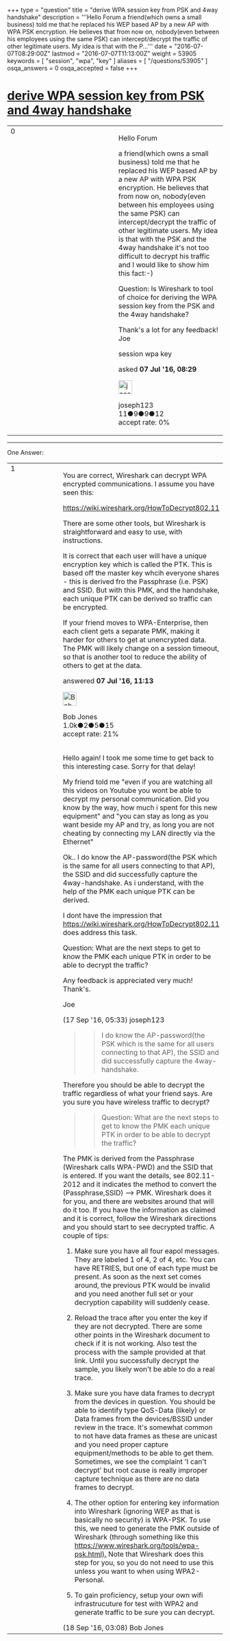 +++
type = "question"
title = "derive WPA session key from PSK and 4way handshake"
description = '''Hello Forum a friend(which owns a small business) told me that he replaced his WEP based AP by a new AP with WPA PSK encryption. He believes that from now on, nobody(even between his employees using the same PSK) can intercept/decrypt the traffic of other legitimate users. My idea is that with the P...'''
date = "2016-07-07T08:29:00Z"
lastmod = "2016-07-07T11:13:00Z"
weight = 53905
keywords = [ "session", "wpa", "key" ]
aliases = [ "/questions/53905" ]
osqa_answers = 0
osqa_accepted = false
+++

<div class="headNormal">

# [derive WPA session key from PSK and 4way handshake](/questions/53905/derive-wpa-session-key-from-psk-and-4way-handshake)

</div>

<div id="main-body">

<div id="askform">

<table id="question-table" style="width:100%;"><colgroup><col style="width: 50%" /><col style="width: 50%" /></colgroup><tbody><tr class="odd"><td style="width: 30px; vertical-align: top"><div class="vote-buttons"><div id="post-53905-score" class="post-score" title="current number of votes">0</div><div id="favorite-count" class="favorite-count"></div></div></td><td><div id="item-right"><div class="question-body"><p>Hello Forum</p><p>a friend(which owns a small business) told me that he replaced his WEP based AP by a new AP with WPA PSK encryption. He believes that from now on, nobody(even between his employees using the same PSK) can intercept/decrypt the traffic of other legitimate users. My idea is that with the PSK and the 4way handshake it's not too difficult to decrypt his traffic and I would like to show him this fact:-)</p><p>Question: Is Wireshark to tool of choice for deriving the WPA session key from the PSK and the 4way handshake?</p><p>Thank's a lot for any feedback! Joe</p></div><div id="question-tags" class="tags-container tags">session wpa key</div><div id="question-controls" class="post-controls"></div><div class="post-update-info-container"><div class="post-update-info post-update-info-user"><p>asked <strong>07 Jul '16, 08:29</strong></p><img src="https://secure.gravatar.com/avatar/c08acf577aad3b14e932ee8f48cf7d20?s=32&amp;d=identicon&amp;r=g" class="gravatar" width="32" height="32" alt="joseph123&#39;s gravatar image" /><p>joseph123<br />
<span class="score" title="11 reputation points">11</span><span title="9 badges"><span class="badge1">●</span><span class="badgecount">9</span></span><span title="9 badges"><span class="silver">●</span><span class="badgecount">9</span></span><span title="12 badges"><span class="bronze">●</span><span class="badgecount">12</span></span><br />
<span class="accept_rate" title="Rate of the user&#39;s accepted answers">accept rate:</span> <span title="joseph123 has no accepted answers">0%</span></p></div></div><div id="comments-container-53905" class="comments-container"></div><div id="comment-tools-53905" class="comment-tools"></div><div class="clear"></div><div id="comment-53905-form-container" class="comment-form-container"></div><div class="clear"></div></div></td></tr></tbody></table>

------------------------------------------------------------------------

<div class="tabBar">

<span id="sort-top"></span>

<div class="headQuestions">

One Answer:

</div>

</div>

<span id="53912"></span>

<div id="answer-container-53912" class="answer">

<table style="width:100%;"><colgroup><col style="width: 50%" /><col style="width: 50%" /></colgroup><tbody><tr class="odd"><td style="width: 30px; vertical-align: top"><div class="vote-buttons"><div id="post-53912-score" class="post-score" title="current number of votes">1</div></div></td><td><div class="item-right"><div class="answer-body"><p>You are correct, Wireshark can decrypt WPA encrypted communications. I assume you have seen this:</p><p><a href="https://wiki.wireshark.org/HowToDecrypt802.11">https://wiki.wireshark.org/HowToDecrypt802.11</a></p><p>There are some other tools, but Wireshark is straightforward and easy to use, with instructions.</p><p>It is correct that each user will have a unique encryption key which is called the PTK. This is based off the master key whcih everyone shares - this is derived fro the Passphrase (i.e. PSK) and SSID. But with this PMK, and the handshake, each unique PTK can be derived so traffic can be encrypted.<br />
</p><p>If your friend moves to WPA-Enterprise, then each client gets a separate PMK, making it harder for others to get at unencrypted data. The PMK will likely change on a session timeout, so that is another tool to reduce the ability of others to get at the data.<br />
</p></div><div class="answer-controls post-controls"></div><div class="post-update-info-container"><div class="post-update-info post-update-info-user"><p>answered <strong>07 Jul '16, 11:13</strong></p><img src="https://secure.gravatar.com/avatar/0a47ef51dd9c9996d194a4983295f5a4?s=32&amp;d=identicon&amp;r=g" class="gravatar" width="32" height="32" alt="Bob%20Jones&#39;s gravatar image" /><p>Bob Jones<br />
<span class="score" title="1014 reputation points"><span>1.0k</span></span><span title="2 badges"><span class="badge1">●</span><span class="badgecount">2</span></span><span title="5 badges"><span class="silver">●</span><span class="badgecount">5</span></span><span title="15 badges"><span class="bronze">●</span><span class="badgecount">15</span></span><br />
<span class="accept_rate" title="Rate of the user&#39;s accepted answers">accept rate:</span> <span title="Bob Jones has 19 accepted answers">21%</span> </br></br></p></div></div><div id="comments-container-53912" class="comments-container"><span id="55616"></span><div id="comment-55616" class="comment"><div id="post-55616-score" class="comment-score"></div><div class="comment-text"><p>Hello again! I took me some time to get back to this interesting case. Sorry for that delay!</p><p>My friend told me "even if you are watching all this videos on Youtube you wont be able to decrypt my personal communication. Did you know by the way, how much i spent for this new equipment" and "you can stay as long as you want beside my AP and try, as long you are not cheating by connecting my LAN directly via the Ethernet"</p><p>Ok.. I do know the AP-password(the PSK which is the same for all users connecting to that AP), the SSID and did successfully capture the 4way-handshake. As i understand, with the help of the PMK each unique PTK can be derived.</p><p>I dont have the impression that <a href="https://wiki.wireshark.org/HowToDecrypt802.11">https://wiki.wireshark.org/HowToDecrypt802.11</a> does address this task.</p><p>Question: What are the next steps to get to know the PMK each unique PTK in order to be able to decrypt the traffic?</p><p>Any feedback is appreciated very much! Thank's.</p><p>Joe</p></div><div id="comment-55616-info" class="comment-info"><span class="comment-age">(17 Sep '16, 05:33)</span> joseph123</div></div><span id="55622"></span><div id="comment-55622" class="comment"><div id="post-55622-score" class="comment-score"></div><div class="comment-text"><blockquote><blockquote><p>I do know the AP-password(the PSK which is the same for all users connecting to that AP), the SSID and did successfully capture the 4way-handshake.</p></blockquote></blockquote><p>Therefore you should be able to decrypt the traffic regardless of what your friend says. Are you sure you have wireless traffic to decrypt?</p><blockquote><blockquote><p>Question: What are the next steps to get to know the PMK each unique PTK in order to be able to decrypt the traffic?</p></blockquote></blockquote><p>The PMK is derived from the Passphrase (Wireshark calls WPA-PWD) and the SSID that is entered. If you want the details, see 802.11-2012 and it indicates the method to convert the (Passphrase,SSID) --&gt; PMK. Wireshark does it for you, and there are websites around that will do it too. If you have the information as claimed and it is correct, follow the Wireshark directions and you should start to see decrypted traffic. A couple of tips:</p><ol><li><p>Make sure you have all four eapol messages. They are labeled 1 of 4, 2 of 4, etc. You can have RETRIES, but one of each type must be present. As soon as the next set comes around, the previous PTK would be invalid and you need another full set or your decryption capability will suddenly cease.</p></li><li><p>Reload the trace after you enter the key if they are not decrypted. There are some other points in the Wireshark document to check if it is not working. Also test the process with the sample provided at that link. Until you successfully decrypt the sample, you likely won't be able to do a real trace.</p></li><li><p>Make sure you have data frames to decrypt from the devices in question. You should be able to identify type QoS-Data (likely) or Data frames from the devices/BSSID under review in the trace. It's somewhat common to not have data frames as these are unicast and you need proper capture equipment/methods to be able to get them. Sometimes, we see the complaint 'I can't decrypt' but root cause is really improper capture technique as there are no data frames to decrypt.<br />
</p></li><li><p>The other option for entering key information into Wireshark (ignoring WEP as that is basically no security) is WPA-PSK. To use this, we need to generate the PMK outside of Wireshark (through something like this <a href="https://www.wireshark.org/tools/wpa-psk.html).">https://www.wireshark.org/tools/wpa-psk.html).</a> Note that Wireshark does this step for you, so you do not need to use this unless you want to when using WPA2-Personal.<br />
</p></li><li><p>To gain proficiency, setup your own wifi infrastrucuture for test with WPA2 and generate traffic to be sure you can decrypt.</p></li></ol></div><div id="comment-55622-info" class="comment-info"><span class="comment-age">(18 Sep '16, 03:08)</span> Bob Jones</div></div></div><div id="comment-tools-53912" class="comment-tools"></div><div class="clear"></div><div id="comment-53912-form-container" class="comment-form-container"></div><div class="clear"></div></div></td></tr></tbody></table>

</div>

<div class="paginator-container-left">

</div>

</div>

</div>

